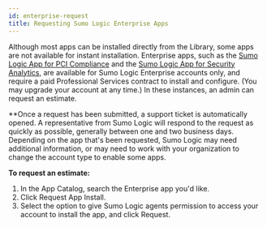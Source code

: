```yaml
---
id: enterprise-request
title: Requesting Sumo Logic Enterprise Apps
---
```


Although most apps can be installed directly from the Library, some apps are not available for instant installation. Enterprise apps, such as the [Sumo Logic App for PCI Compliance](https://help.sumologic.com/07Sumo-Logic-Apps/26Apps_for_Sumo/PCI_Compliance_through_Professional_Services) and the [Sumo Logic App for Security Analytics](https://help.sumologic.com/07Sumo-Logic-Apps/26Apps_for_Sumo/Security_Analytics_App), are available for Sumo Logic Enterprise accounts only, and require a paid Professional Services contract to install and configure. (You may upgrade your account at any time.) In these instances, an admin can request an estimate.

**Once a request has been submitted, a support ticket is automatically opened. A representative from Sumo Logic will respond to the request as quickly as possible, generally between one and two business days. Depending on the app that's been requested, Sumo Logic may need additional information, or may need to work with your organization to change the account type to enable some apps.

**To request an estimate:**

1. In the App Catalog, search the Enterprise app you'd like.
2. Click Request App Install.
3. Select the option to give Sumo Logic agents permission to access your account to install the app, and click Request.
